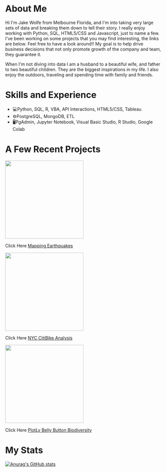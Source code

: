 # About Me
Hi I'm Jake Wolfe from Melbourne Florida, and I'm into taking very large sets of data and breaking them down to tell their story. I really enjoy working with Python, SQL, HTML5/CSS and Javascript, just to name a few. I've been working on some projects that you may find interesting, the links are below.  Feel free to have a look around!!  My goal is to help drive business decisions that not only promote growth of the company and team, they guarantee it.

When I'm not diving into data I am a husband to a beautiful wife, and father to two beautiful children.  They are the biggest inspirations in my life. I also enjoy the outdoors, traveling and spending time with family and friends.

# Skills and Experience
* 💻Python, SQL, R, VBA, API Interactions, HTML5/CSS, Tableau
* ⚙️PostgreSQL, MongoDB, ETL
* 🖥️PgAdmin, Jupyter Notebook, Visual Basic Studio, R Studio, Google Colab


# A Few Recent Projects
<img src="https://user-images.githubusercontent.com/89044350/142674629-ed437f72-d8e4-4cbe-8d39-73983acaa9d9.gif" width="250">

Click Here [Mapping Earthquakes](https://github.com/jwolfe27/Mapping_Earthquakes_Challenge)

<img src="https://user-images.githubusercontent.com/89044350/143083961-eca879c5-4477-415d-aa86-93c24a5d4a55.gif" width="250" align="center">

Click Here [NYC CitiBike Analysis](https://github.com/jwolfe27/bikesharing)

<img src="https://user-images.githubusercontent.com/89044350/141866570-c98796e1-056c-4286-8aab-9de242ed8a2f.JPG" width="250">

Click Here [PlotLy Belly Button Biodiversity](https://github.com/jwolfe27/Plotly_BellyButton_Challenge/blob/main/README.md)

# My Stats
[![Anurag's GitHub stats](https://github-readme-stats.vercel.app/api?username=jwolfe27)](https://github.com/anuraghazra/github-readme-stats)

